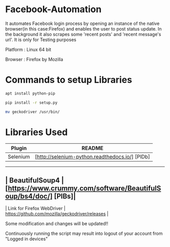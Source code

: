 # Facebook-Automation

It automates Facebook login process by opening an instance of the native browser(in this case:Firefox) and enables the user to post status update.
In the background it also scrapes some 'recent posts' and 'recent message's url'.
It is only for Testing purposes

Platform : Linux 64 bit

Browser : Firefox by Mozilla

# Commands to setup Libraries
```sh
apt install python-pip

pip install -r setup.py

mv geckodriver /usr/bin/
```
# Libraries Used
| Plugin | README |
| ------ | ------ |
| Selenium | [http://selenium-python.readthedocs.io/] [PlDb] |
-------------------------------------------------------------------------
| BeautifulSoup4 | [https://www.crummy.com/software/BeautifulSoup/bs4/doc/] [PlBs]|
--------------------------------------------------------------------------
| Link for Firefox WebDriver | https://github.com/mozilla/geckodriver/releases |

Some modification and changes will be updated!!

Continuously running the script may result into logout of your account from "Logged in devices"
